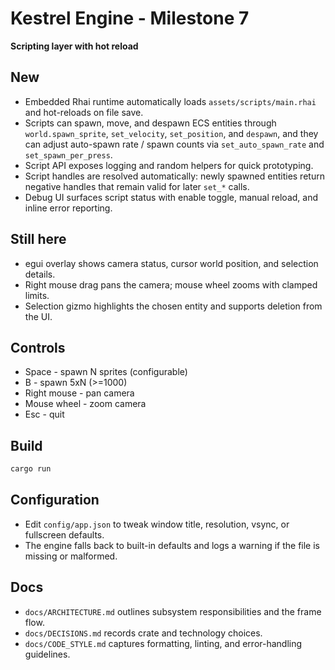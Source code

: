 # Kestrel Engine - Milestone 7

**Scripting layer with hot reload**

## New
- Embedded Rhai runtime automatically loads `assets/scripts/main.rhai` and hot-reloads on file save.
- Scripts can spawn, move, and despawn ECS entities through `world.spawn_sprite`, `set_velocity`, `set_position`, and `despawn`, and they can adjust auto-spawn rate / spawn counts via `set_auto_spawn_rate` and `set_spawn_per_press`\.
- Script API exposes logging and random helpers for quick prototyping.
- Script handles are resolved automatically: newly spawned entities return negative handles that remain valid for later `set_*` calls.
- Debug UI surfaces script status with enable toggle, manual reload, and inline error reporting.

## Still here
- egui overlay shows camera status, cursor world position, and selection details.
- Right mouse drag pans the camera; mouse wheel zooms with clamped limits.
- Selection gizmo highlights the chosen entity and supports deletion from the UI.

## Controls
- Space - spawn N sprites (configurable)
- B - spawn 5xN (>=1000)
- Right mouse - pan camera
- Mouse wheel - zoom camera
- Esc - quit

## Build
```bash
cargo run
```

## Configuration
- Edit `config/app.json` to tweak window title, resolution, vsync, or fullscreen defaults.
- The engine falls back to built-in defaults and logs a warning if the file is missing or malformed.

## Docs
- `docs/ARCHITECTURE.md` outlines subsystem responsibilities and the frame flow.
- `docs/DECISIONS.md` records crate and technology choices.
- `docs/CODE_STYLE.md` captures formatting, linting, and error-handling guidelines.
